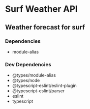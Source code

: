 # Surf Weather API

## Weather forecast for surf

### Dependencies

* module-alias

### Dev Dependencies

* @types/module-alias
* @types/node
* @typescript-eslint/eslint-plugin
* @typescript-eslint/parser
* eslint
* typescript
